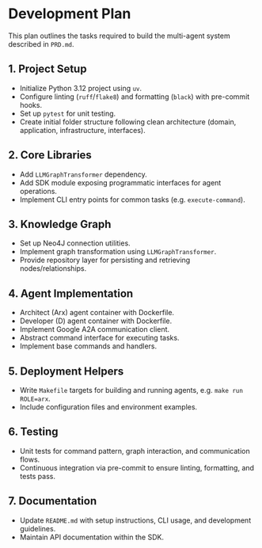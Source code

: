 # Development Plan

This plan outlines the tasks required to build the multi-agent system described in `PRD.md`.

## 1. Project Setup
- Initialize Python 3.12 project using `uv`.
- Configure linting (`ruff`/`flake8`) and formatting (`black`) with pre-commit hooks.
- Set up `pytest` for unit testing.
- Create initial folder structure following clean architecture (domain, application, infrastructure, interfaces).

## 2. Core Libraries
- Add `LLMGraphTransformer` dependency.
- Add SDK module exposing programmatic interfaces for agent operations.
- Implement CLI entry points for common tasks (e.g. `execute-command`).

## 3. Knowledge Graph
- Set up Neo4J connection utilities.
- Implement graph transformation using `LLMGraphTransformer`.
- Provide repository layer for persisting and retrieving nodes/relationships.

## 4. Agent Implementation
- Architect (Arx) agent container with Dockerfile.
- Developer (D) agent container with Dockerfile.
- Implement Google A2A communication client.
- Abstract command interface for executing tasks.
- Implement base commands and handlers.

## 5. Deployment Helpers
- Write `Makefile` targets for building and running agents, e.g. `make run ROLE=arx`.
- Include configuration files and environment examples.

## 6. Testing
- Unit tests for command pattern, graph interaction, and communication flows.
- Continuous integration via pre-commit to ensure linting, formatting, and tests pass.

## 7. Documentation
- Update `README.md` with setup instructions, CLI usage, and development guidelines.
- Maintain API documentation within the SDK.

